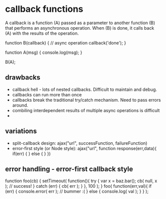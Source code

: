 # callback functions
A callback is a function (A) passed as a parameter to another function (B) that performs an asynchronous operation. When (B) is done, it calls back (A) with the results of the operation.

function B(callback) {
  // async operation
  callback('done');
}

function A(msg) {
  console.log(msg);
}

B(A);

## drawbacks
- callback hell - lots of nested callbacks. Difficult to maintain and debug.
- callbacks can run more than once
- callbacks break the traditional try/catch mechanism. Need to pass errors around.
- combiling interdependent results of multiple async operations is difficult
-

## variations
- split-callback design: ajax("url", successFunction, failureFunction)
- error-first style (or Node style):
  ajax("url", function response(err,data){
    if(err) {  }
    else { }
  })

## error handling - error-first callback style
function foo(cb) {
    setTimeout( function(){
        try {
            var x = baz.bar();
            cb( null, x ); // success!
        }
        catch (err) {
            cb( err );
        }
    }, 100 );
}
foo( function(err,val){
    if (err) {
        console.error( err ); // bummer :(
    }
    else {
        console.log( val );
    }
} );


